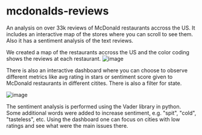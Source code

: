 # mcdonalds-reviews

An analysis on over 33k reviews of McDonald restaurants accross the US. It includes an interactive map of the stores where you can scroll to see them. Also it has a sentiment analysis of the text reviews.

We created a map of the restaurants accross the US and the color coding shows the reviews at each restaurant.
![image](https://github.com/user-attachments/assets/cf6ec060-fae0-457f-a378-2ba72b034990)


There is also an interactive dashboard where you can choose to observe different metrics like avg rating in stars or sentiment score given to McDonald restaurants in different citites. There is also a filter for state.

![image](https://github.com/user-attachments/assets/886a400f-e909-4728-96e1-bc67498a0793)

The sentiment analysis is performed using the Vader library in python. Some additional words were added to increase sentiment, e.g. "spit", "cold", "tasteless", etc.
Using the dashboard one can focus on cities with low ratings and see what were the main issues there.

